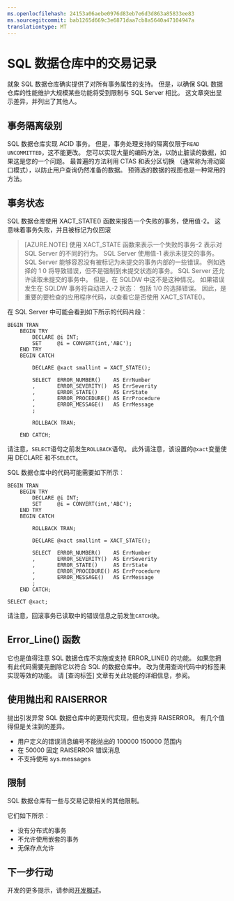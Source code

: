 ```yaml
---
ms.openlocfilehash: 24153a06aebe0976d83eb7e6d3d863a85833ee83
ms.sourcegitcommit: bab1265d669c3e6871daa7cb8a5640a47104947a
translationtype: MT
---
```

<properties
   pageTitle="SQL 数据仓库中的交易记录 |Microsoft Azure"
   description="开发解决方案在 Azure SQL 数据仓库中实现事务的提示。"
   services="sql-data-warehouse"
   documentationCenter="NA"
   authors="jrowlandjones"
   manager="barbkess"
   editor=""/>

<tags
   ms.service="sql-data-warehouse"
   ms.devlang="NA"
   ms.topic="article"
   ms.tgt_pltfrm="NA"
   ms.workload="data-services"
   ms.date="06/26/2015"
   ms.author="JRJ@BigBangData.co.uk;barbkess"/>

# SQL 数据仓库中的交易记录

就象 SQL 数据仓库确实提供了对所有事务属性的支持。 但是，以确保 SQL 数据仓库的性能维护大规模某些功能将受到限制与 SQL Server 相比。 这文章突出显示差异，并列出了其他人。 

## 事务隔离级别
SQL 数据仓库实现 ACID 事务。 但是，事务处理支持的隔离仅限于`READ UNCOMMITTED`，这不能更改。 您可以实现大量的编码方法，以防止脏读的数据，如果这是您的一个问题。 最普遍的方法利用 CTAS 和表分区切换 （通常称为滑动窗口模式），以防止用户查询仍然准备的数据。 预筛选的数据的视图也是一种常用的方法。  

## 事务状态
SQL 数据仓库使用 XACT_STATE() 函数来报告一个失败的事务，使用值-2。 这意味着事务失败，并且被标记为仅回滚

> [AZURE.NOTE] 使用 XACT_STATE 函数来表示一个失败的事务-2 表示对 SQL Server 的不同的行为。 SQL Server 使用值-1 表示未提交的事务。 SQL Server 能够容忍没有被标记为未提交的事务内部的一些错误。 例如选择的 1 0 将导致错误，但不是强制到未提交状态的事务。 SQL Server 还允许读取未提交的事务中。 但是，在 SQLDW 中这不是这种情况。 如果错误发生在 SQLDW 事务将自动进入-2 状态︰ 包括 1/0 的选择错误。 因此，是重要的要检查的应用程序代码，以查看它是否使用 XACT_STATE()。

在 SQL Server 中可能会看到如下所示的代码片段︰

```
BEGIN TRAN
    BEGIN TRY
        DECLARE @i INT;
        SET     @i = CONVERT(int,'ABC');
    END TRY
    BEGIN CATCH

        DECLARE @xact smallint = XACT_STATE();

        SELECT  ERROR_NUMBER()    AS ErrNumber
        ,       ERROR_SEVERITY()  AS ErrSeverity
        ,       ERROR_STATE()     AS ErrState
        ,       ERROR_PROCEDURE() AS ErrProcedure
        ,       ERROR_MESSAGE()   AS ErrMessage
        ;

        ROLLBACK TRAN;

    END CATCH;
```

请注意，`SELECT`语句之前发生`ROLLBACK`语句。 此外请注意，该设置的`@xact`变量使用 DECLARE 和不`SELECT`。

SQL 数据仓库中的代码可能需要如下所示︰

```
BEGIN TRAN
    BEGIN TRY
        DECLARE @i INT;
        SET     @i = CONVERT(int,'ABC');
    END TRY
    BEGIN CATCH

        ROLLBACK TRAN;

        DECLARE @xact smallint = XACT_STATE();

        SELECT  ERROR_NUMBER()    AS ErrNumber
        ,       ERROR_SEVERITY()  AS ErrSeverity
        ,       ERROR_STATE()     AS ErrState
        ,       ERROR_PROCEDURE() AS ErrProcedure
        ,       ERROR_MESSAGE()   AS ErrMessage
        ;
    END CATCH;

SELECT @xact;
```

请注意，回滚事务已读取中的错误信息之前发生`CATCH`块。

## Error_Line() 函数
它也是值得注意 SQL 数据仓库不实施或支持 ERROR_LINE() 的功能。 如果您拥有此代码需要先删除它以符合 SQL 的数据仓库中。 改为使用查询代码中的标签来实现等效的功能。 请 [查询标签] 文章有关此功能的详细信息，参阅。

## 使用抛出和 RAISERROR
抛出引发异常 SQL 数据仓库中的更现代实现，但也支持 RAISERROR。 有几个值得但是关注到的差异。

- 用户定义的错误消息编号不能抛出的 100000 150000 范围内
- 在 50000 固定 RAISERROR 错误消息
- 不支持使用 sys.messages

## 限制
SQL 数据仓库有一些与交易记录相关的其他限制。

它们如下所示︰

- 没有分布式的事务
- 不允许使用嵌套的事务
- 无保存点允许

## 下一步行动
开发的更多提示，请参阅[开发概述][]。

<!--Image references-->

<!--Article references-->
[开发概述]: sql-data-warehouse-overview-develop.md

<!--MSDN references-->

<!--Other Web references-->
